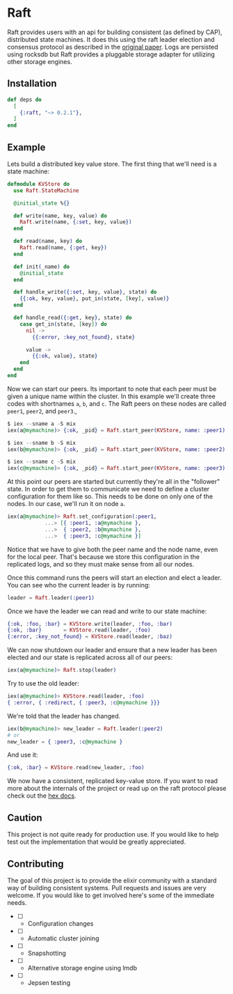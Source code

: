 # Raft

Raft provides users with an api for building consistent (as defined by CAP),
distributed state machines. It does this using the raft leader election and
consensus protocol as described in the [original
paper](https://raft.github.io/raft.pdf). Logs are persisted using rocksdb
but Raft provides a pluggable storage adapter for utilizing other storage
engines.

## Installation

```elixir
def deps do
  [
    {:raft, "~> 0.2.1"},
  ]
end
```

## Example

Lets build a distributed key value store. The first thing that we'll need
is a state machine:

```elixir
defmodule KVStore do
  use Raft.StateMachine

  @initial_state %{}

  def write(name, key, value) do
    Raft.write(name, {:set, key, value})
  end

  def read(name, key) do
    Raft.read(name, {:get, key})
  end

  def init(_name) do
    @initial_state
  end

  def handle_write({:set, key, value}, state) do
    {{:ok, key, value}, put_in(state, [key], value)}
  end

  def handle_read({:get, key}, state) do
    case get_in(state, [key]) do
      nil ->
        {{:error, :key_not_found}, state}

      value ->
        {{:ok, value}, state}
    end
  end
end
```

Now we can start our peers. Its important to note that each peer must be
given a unique name within the cluster. In this example we'll create
three codes with shortnames `a`, `b`, and `c`. The Raft peers on these
nodes are called `peer1`, `peer2`, and `peer3`.,

```elixir
$ iex --sname a -S mix
iex(a@mymachine)> {:ok, _pid} = Raft.start_peer(KVStore, name: :peer1)

$ iex --sname b -S mix
iex(b@mymachine)> {:ok, _pid} = Raft.start_peer(KVStore, name: :peer2)

$ iex --sname c -S mix
iex(c@mymachine)> {:ok, _pid} = Raft.start_peer(KVStore, name: :peer3)
```

At this point our peers are started but currently they're all in the
"follower" state. In order to get them to communicate we need to define
a cluster configuration for them like so. This needs to be done on
only one of the nodes. In our case, we'll run it on node `a`.

```elixir
iex(a@mymachine)> Raft.set_configuration(:peer1,
            ...> [{ :peer1, :a@mymachine },
            ...>  { :peer2, :b@mymachine },
            ...>  { :peer3, :c@mymachine }]
```

Notice that we have to give both the peer name and the node name, even
for the local peer. That's because we store this configuration in the
replicated logs, and so they must make sense from all our nodes.

Once this command runs the peers will start an election and elect
a leader. You can see who the current leader is by running:

```elixir
leader = Raft.leader(:peer1)
```

Once we have the leader we can read and write to our state machine:

```elixir
{:ok, :foo, :bar} = KVStore.write(leader, :foo, :bar)
{:ok, :bar}       = KVStore.read(leader, :foo)
{:error, :key_not_found} = KVStore.read(leader, :baz)
```

We can now shutdown our leader and ensure that a new leader has been
elected and our state is replicated across all of our peers:

```elixir
iex(a@mymachine)> Raft.stop(leader)
```

Try to use the old leader:

```elixir
iex(a@mymachine)> KVStore.read(leader, :foo)
{ :error, { :redirect, { :peer3, :c@mymachine }}}
```

We're told that the leader has changed.

``` elixir
iex(b@mymachine)> new_leader = Raft.leader(:peer2)
# or
new_leader = { :peer3, :c@mymachine }
```

And use it:

``` elixir
{:ok, :bar} = KVStore.read(new_leader, :foo)
```

We now have a consistent, replicated key-value store. If you want to read more
about the internals of the project or read up on the raft protocol please check out
the [hex docs](https://hexdocs.pm/raft).

## Caution

This project is not quite ready for production use. If you would like to help
test out the implementation that would be greatly appreciated.

## Contributing

The goal of this project is to provide the elixir community with
a standard way of building consistent systems. Pull requests and issues
are very welcome. If you would like to get involved here's some of the
immediate needs.

* [ ] - Configuration changes
* [ ] - Automatic cluster joining
* [ ] - Snapshotting
* [ ] - Alternative storage engine using lmdb
* [ ] - Jepsen testing
